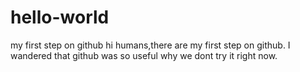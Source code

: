 # hello-world
my first step on github
hi humans,there are my first step on github.
I wandered that github was so useful why we dont try it right now.
